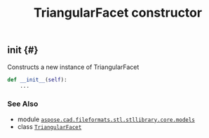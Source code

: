 ﻿---
title: TriangularFacet constructor
second_title: Aspose.CAD for Python via .NET API References
description: 
type: docs
weight: 10
url: /aspose.cad.fileformats.stl.stllibrary.core.models/triangularfacet/__init__/
is_root: false
---

## __init__ {#}

Constructs a new instance of TriangularFacet



```python
def __init__(self):
    ...
```





### See Also
* module [`aspose.cad.fileformats.stl.stllibrary.core.models`](../../)
* class [`TriangularFacet`](/cad/python-net/aspose.cad.fileformats.stl.stllibrary.core.models/triangularfacet)
